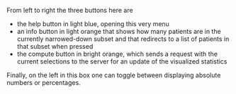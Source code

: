 From left to right the three buttons here are

- the help button in light blue, opening this very menu
- an info button in light orange that shows how many patients are in the currently
narrowed-down subset and that redirects to a list of patients in that subset when
pressed
- the compute button in bright orange, which sends a request with the current selections
to the server for an update of the visualized statistics

Finally, on the left in this box one can toggle between displaying absolute numbers
or percentages.